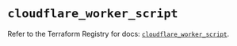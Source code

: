 # `cloudflare_worker_script`

Refer to the Terraform Registry for docs: [`cloudflare_worker_script`](https://registry.terraform.io/providers/cloudflare/cloudflare/4.52.0/docs/resources/worker_script).
